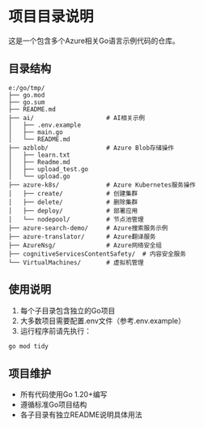 # 项目目录说明

这是一个包含多个Azure相关Go语言示例代码的仓库。

## 目录结构

```
e:/go/tmp/
├── go.mod
├── go.sum
├── README.md
├── ai/                    # AI相关示例
│   ├── .env.example
│   ├── main.go
│   └── README.md
├── azblob/                # Azure Blob存储操作
│   ├── learn.txt
│   ├── Readme.md
│   ├── upload_test.go
│   └── upload.go
├── azure-k8s/             # Azure Kubernetes服务操作
│   ├── create/            # 创建集群
│   ├── delete/            # 删除集群
│   ├── deploy/            # 部署应用
│   └── nodepool/          # 节点池管理
├── azure-search-demo/     # Azure搜索服务示例
├── azure-translator/      # Azure翻译服务
├── AzureNsg/              # Azure网络安全组
├── cognitiveServicesContentSafety/  # 内容安全服务
└── VirtualMachines/       # 虚拟机管理
```

## 使用说明

1. 每个子目录包含独立的Go项目
2. 大多数项目需要配置.env文件（参考.env.example）
3. 运行程序前请先执行：
```bash
go mod tidy
```

## 项目维护

- 所有代码使用Go 1.20+编写
- 遵循标准Go项目结构
- 各子目录有独立README说明具体用法